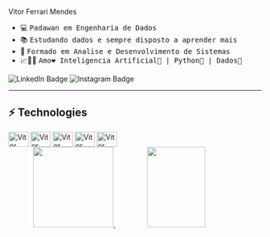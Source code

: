 
Vitor Ferrari Mendes 
- 💻&nbsp;<samp>Padawan em Engenharia de Dados</samp>
- 📚&nbsp;<samp>Estudando dados e sempre disposto a aprender mais</samp>
- 🧠&nbsp;<samp>Formado em Analise e Desenvolvimento de Sistemas</samp>
- 📈👨‍💻&nbsp;<samp>Amo❤️ Inteligencia Artificial🧩 | Python🐍 | Dados🎲</samp>

![LinkedIn Badge](https://img.shields.io/badge/LinkedIn-%23E4405F.svg?&style=flat-square&logo=linkedin&logoColor=white&color=071A2C&link=https://www.linkedin.com/in/vitor-ferrari-mendes-a79885211)
![Instagram Badge](https://img.shields.io/badge/Instagram-%30R4405S.svg?&style=flat-square&logo=instagram&logoColor=white&color=071A2C&link=https://www.instagram.com/in/vitor-ferrari-m-a79885211)

<hr>

## ⚡ Technologies
<div align="left">
<img align="center" alt="Vitor Darte" height="30" width="40" src="https://cdn.jsdelivr.net/gh/devicons/devicon/icons/python/python-original.svg">
<img align="center" alt="Vitor Flutter" height="30" width="40" src="https://cdn.jsdelivr.net/gh/devicons/devicon/icons/git/git-original.svg">
<img align="center" alt="Vitor Darte" height="30" width="40" src="https://cdn.jsdelivr.net/gh/devicons/devicon/icons/streamlit/streamlit-original.svg">
<img align="center" alt="Vitor Flutter" height="30" width="40" src="https://cdn.jsdelivr.net/gh/devicons/devicon/icons/sql/sql-original.svg">
<img align="center" alt="Vitor Darte" height="30" width="40" src="https://cdn.jsdelivr.net/gh/devicons/devicon/icons/pandas/pandas-original.svg">





 
<div>
 <div>
 
<div align="center">
  <a href="https://github.com/VitorFerrariM">
  <img height="160em" src="https://github-readme-stats.vercel.app/api?username=VitorFerrariM&show_icons=true&theme=light&include_all_commits=true&count_private=true"/>
    <img height="160em" width="48%" src="https://github-readme-stats.vercel.app/api/top-langs/?username=VitorferrariM&layout=compact&langs_count=7&theme=light"/>
  </a>
</div>

 
